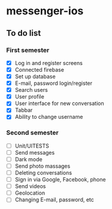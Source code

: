 # messenger-ios

## To do list
### First semester

- [x] Log in and register screens
- [x] Connected firebase
- [x] Set up database
- [x] E-mail, password login/register 
- [x] Search users 
- [x] User profile
- [x] User interface for new conversation
- [x] Tabbar
- [x] Ability to change username

### Second semester

- [ ] Unit/UITESTS
- [ ] Send messages
- [ ] Dark mode 
- [ ] Send photo massages
- [ ] Deleting conversations
- [ ] Sign in via Google, Facebook, phone
- [ ] Send videos
- [ ] Geolocation
- [ ] Changing E-mail, password, etc
